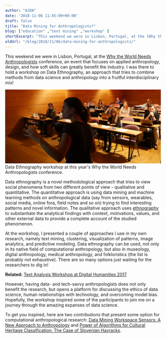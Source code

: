```yaml
---
author: "AJDA"
date: '2018-11-06 11:45:09+00:00'
draft: false
title: "Data Mining for Anthropologists?"
blog: ["education" ,"text mining" ,"workshop" ]
shortExcerpt: "This weekend we were in Lisbon, Portugal, at the [Why the World Needs Anthropologists](https://www.applied-anthropology.com/) conference, an event that focuses on applied anthropology, design, and how soft skills can greatly benefit the industry."
oldUrl: "/blog/2018/11/06/data-mining-for-anthropologists/"
---
```


This weekend we were in Lisbon, Portugal, at the [Why the World Needs Anthropologists](https://www.applied-anthropology.com/) conference, an event that focuses on applied anthropology, design, and how soft skills can greatly benefit the industry. I was there to hold a workshop on Data Ethnography, an approach that tries to combine methods from data science and anthropology into a fruitful interdisciplinary mix!

![](blog-header.jpg)
Data Ethnography workshop at this year's Why the World Needs Anthropologists conference.



Data ethnography is a novel methodological approach that tries to view social phenomena from two different points of view - qualitative and quantitative. The quantitative approach is using data mining and machine learning methods on anthropological data (say from sensors, wearables, social media, online fora, field notes and so on) trying to find interesting patterns and novel information. The qualitative approach uses [ethnography](https://en.wikipedia.org/wiki/Ethnography) to substantiate the analytical findings with context, motivations, values, and other external data to provide a complete account of the studied phenomenon.

At the workshop, I presented a couple of approaches I use in my own research, namely text mining, clustering, visualization of patterns, image analytics, and predictive modeling. Data ethnography can be used, not only in its native field of computational anthropology, but also in museology, digital anthropology, medical anthropology, and folkloristics (the list is probably not exhaustive). There are so many options just waiting for the researchers to dig in!


**Related:** [Text Analysis Workshop at Digital Humanities 2017](/blog/2017/08/08/text-analysis-workshop-at-digital-humanities-2017/)


However, having data- and tech-savvy anthropologists does not only benefit the research, but opens a platform for discussing the ethics of data science, human relationships with technology, and overcoming model bias. Hopefully, the workshop inspired some of the participants to join me on a journey through the amazing expanses of data science.

To get you inspired, here are two contributions that present some option for computational anthropological research: [Data Mining Workspace Sensors: A New Approach to Anthropology](http://www.sdjt.si/wp/wp-content/uploads/2018/09/JTDH-2018_Pretnar-et-al_Data-Mining-Workspace-Sensors-A-New-Approach-to-Anthropology.pdf) and [Power of Algorithms for Cultural Heritage Classification: The Case of Slovenian Hayracks](http://www.aiucd2018.uniba.it/content/posters/kozolec-pretnar-final.pdf).



